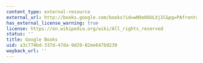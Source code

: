 ```yaml
---
content_type: external-resource
external_url: http://books.google.com/books?id=wN9o0OULXjIC&pg=PAfrontcover
has_external_license_warning: true
license: https://en.wikipedia.org/wiki/All_rights_reserved
status: ''
title: Google Books
uid: a3c774bd-337d-47da-9d29-82ee647b9239
wayback_url: ''
---
```

